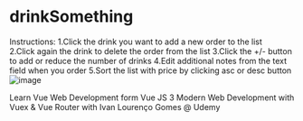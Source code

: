 # drinkSomething
Instructions:
1.Click the drink you want to add a new order to the list<br>
2.Click again the drink to delete the order from the list
3.Click the +/- button to add or reduce the number of drinks
4.Edit additional notes from the text field when you order
5.Sort the list with price by clicking asc or desc button
![image](https://user-images.githubusercontent.com/39433277/118955048-ef878f80-b990-11eb-9d48-1b077b327346.png)









Learn Vue Web Development form Vue JS 3 Modern Web Development with Vuex & Vue Router with Ivan Lourenço Gomes @ Udemy
